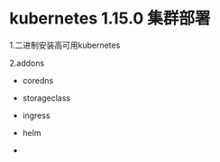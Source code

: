 # kubernetes 1.15.0 集群部署
1.二进制安装高可用kubernetes 

2.addons

- coredns       

- storageclass

- ingress

- helm

- 

  

  


